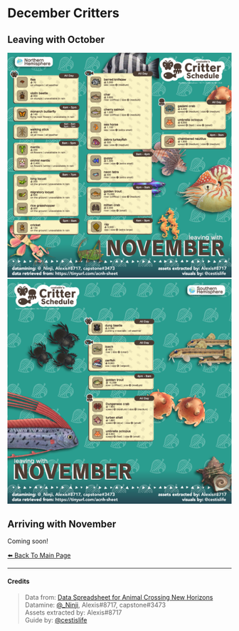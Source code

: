 # December Critters

<head>
    <meta name="twitter:card" content="summary" />
    <meta name="twitter:site" content="@cestislife"/>
    <meta name="twitter:title" content="cestislife's Critter Schedule: December"/>
    <meta name="twitter:image" content="https://cestislife.github.io/card.png"/>
</meta>
</head>

## Leaving with October
[![NH Leaving October](/img/NH_nov_out.png)](/img/NH_nov_out.png)
[![SH Leaving October](/img/SH_nov_out.png)](/img/SH_nov_out.png)

## Arriving with November
Coming soon!
   
[⬅️ Back To Main Page](https://cestislife.github.io)

***

#### Credits
> Data from: [Data Spreadsheet for Animal Crossing New Horizons](https://tinyurl.com/acnh-sheet)   
> Datamine: [@_Ninji](https://twitter.com/_ninji), Alexis#8717, capstone#3473   
> Assets extracted by: Alexis#8717   
> Guide by: [@cestislife](https://twitter.com/cestislife)
